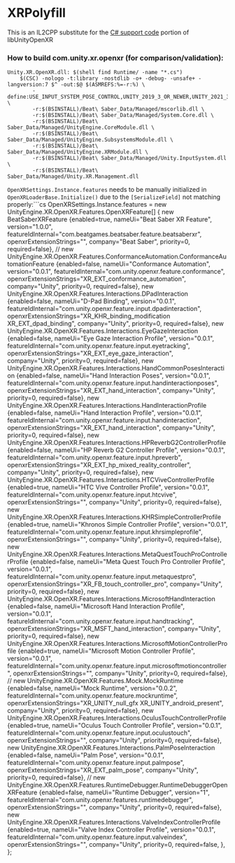 # XRPolyfill
This is an IL2CPP substitute for the [C# support code](https://download.packages.unity.com/com.unity.xr.openxr/-/com.unity.xr.openxr-1.9.1.tgz) portion of libUnityOpenXR


### How to build com.unity.xr.openxr (for comparison/validation):
```make
Unity.XR.OpenXR.dll: $(shell find Runtime/ -name "*.cs")
	$(CSC) -nologo -t:library -nostdlib -o+ -debug- -unsafe+ -langversion:7 $^ -out:$@ $(ASMREFS:%=-r:%) \
		-define:USE_INPUT_SYSTEM_POSE_CONTROL,UNITY_2019_3_OR_NEWER,UNITY_2021_3_OR_NEWER \
		-r:$(BSINSTALL)/Beat\ Saber_Data/Managed/mscorlib.dll \
		-r:$(BSINSTALL)/Beat\ Saber_Data/Managed/System.Core.dll \
		-r:$(BSINSTALL)/Beat\ Saber_Data/Managed/UnityEngine.CoreModule.dll \
		-r:$(BSINSTALL)/Beat\ Saber_Data/Managed/UnityEngine.SubsystemsModule.dll \
		-r:$(BSINSTALL)/Beat\ Saber_Data/Managed/UnityEngine.XRModule.dll \
		-r:$(BSINSTALL)/Beat\ Saber_Data/Managed/Unity.InputSystem.dll \
		-r:$(BSINSTALL)/Beat\ Saber_Data/Managed/Unity.XR.Management.dll
```
`OpenXRSettings.Instance.features` needs to be manually initialized in `OpenXRLoaderBase.Initialize()` due to the `[SerializeField]` not matching properly:```cs
OpenXRSettings.Instance.features = new UnityEngine.XR.OpenXR.Features.OpenXRFeature[] {
	new BeatSaberXRFeature {enabled=true, nameUi="Beat Saber XR Feature", version="1.0.0", featureIdInternal="com.beatgames.beatsaber.feature.beatsaberxr", openxrExtensionStrings="", company="Beat Saber", priority=0, required=false},
	// new UnityEngine.XR.OpenXR.Features.ConformanceAutomation.ConformanceAutomationFeature {enabled=false, nameUi="Conformance Automation", version="0.0.1", featureIdInternal="com.unity.openxr.feature.conformance", openxrExtensionStrings="XR_EXT_conformance_automation", company="Unity", priority=0, required=false},
	new UnityEngine.XR.OpenXR.Features.Interactions.DPadInteraction {enabled=false, nameUi="D-Pad Binding", version="0.0.1", featureIdInternal="com.unity.openxr.feature.input.dpadinteraction", openxrExtensionStrings="XR_KHR_binding_modification XR_EXT_dpad_binding", company="Unity", priority=0, required=false},
	new UnityEngine.XR.OpenXR.Features.Interactions.EyeGazeInteraction {enabled=false, nameUi="Eye Gaze Interaction Profile", version="0.0.1", featureIdInternal="com.unity.openxr.feature.input.eyetracking", openxrExtensionStrings="XR_EXT_eye_gaze_interaction", company="Unity", priority=0, required=false},
	new UnityEngine.XR.OpenXR.Features.Interactions.HandCommonPosesInteraction {enabled=false, nameUi="Hand Interaction Poses", version="0.0.1", featureIdInternal="com.unity.openxr.feature.input.handinteractionposes", openxrExtensionStrings="XR_EXT_hand_interaction", company="Unity", priority=0, required=false},
	new UnityEngine.XR.OpenXR.Features.Interactions.HandInteractionProfile {enabled=false, nameUi="Hand Interaction Profile", version="0.0.1", featureIdInternal="com.unity.openxr.feature.input.handinteraction", openxrExtensionStrings="XR_EXT_hand_interaction", company="Unity", priority=0, required=false},
	new UnityEngine.XR.OpenXR.Features.Interactions.HPReverbG2ControllerProfile {enabled=false, nameUi="HP Reverb G2 Controller Profile", version="0.0.1", featureIdInternal="com.unity.openxr.feature.input.hpreverb", openxrExtensionStrings="XR_EXT_hp_mixed_reality_controller", company="Unity", priority=0, required=false},
	new UnityEngine.XR.OpenXR.Features.Interactions.HTCViveControllerProfile {enabled=true, nameUi="HTC Vive Controller Profile", version="0.0.1", featureIdInternal="com.unity.openxr.feature.input.htcvive", openxrExtensionStrings="", company="Unity", priority=0, required=false},
	new UnityEngine.XR.OpenXR.Features.Interactions.KHRSimpleControllerProfile {enabled=true, nameUi="Khronos Simple Controller Profile", version="0.0.1", featureIdInternal="com.unity.openxr.feature.input.khrsimpleprofile", openxrExtensionStrings="", company="Unity", priority=0, required=false},
	new UnityEngine.XR.OpenXR.Features.Interactions.MetaQuestTouchProControllerProfile {enabled=false, nameUi="Meta Quest Touch Pro Controller Profile", version="0.0.1", featureIdInternal="com.unity.openxr.feature.input.metaquestpro", openxrExtensionStrings="XR_FB_touch_controller_pro", company="Unity", priority=0, required=false},
	new UnityEngine.XR.OpenXR.Features.Interactions.MicrosoftHandInteraction {enabled=false, nameUi="Microsoft Hand Interaction Profile", version="0.0.1", featureIdInternal="com.unity.openxr.feature.input.handtracking", openxrExtensionStrings="XR_MSFT_hand_interaction", company="Unity", priority=0, required=false},
	new UnityEngine.XR.OpenXR.Features.Interactions.MicrosoftMotionControllerProfile {enabled=true, nameUi="Microsoft Motion Controller Profile", version="0.0.1", featureIdInternal="com.unity.openxr.feature.input.microsoftmotioncontroller", openxrExtensionStrings="", company="Unity", priority=0, required=false},
	// new UnityEngine.XR.OpenXR.Features.Mock.MockRuntime {enabled=false, nameUi="Mock Runtime", version="0.0.2", featureIdInternal="com.unity.openxr.feature.mockruntime", openxrExtensionStrings="XR_UNITY_null_gfx XR_UNITY_android_present", company="Unity", priority=0, required=false},
	new UnityEngine.XR.OpenXR.Features.Interactions.OculusTouchControllerProfile {enabled=true, nameUi="Oculus Touch Controller Profile", version="0.0.1", featureIdInternal="com.unity.openxr.feature.input.oculustouch", openxrExtensionStrings="", company="Unity", priority=0, required=false},
	new UnityEngine.XR.OpenXR.Features.Interactions.PalmPoseInteraction {enabled=false, nameUi="Palm Pose", version="0.0.1", featureIdInternal="com.unity.openxr.feature.input.palmpose", openxrExtensionStrings="XR_EXT_palm_pose", company="Unity", priority=0, required=false},
	// new UnityEngine.XR.OpenXR.Features.RuntimeDebugger.RuntimeDebuggerOpenXRFeature {enabled=false, nameUi="Runtime Debugger", version="1", featureIdInternal="com.unity.openxr.features.runtimedebugger", openxrExtensionStrings="", company="Unity", priority=0, required=false},
	new UnityEngine.XR.OpenXR.Features.Interactions.ValveIndexControllerProfile {enabled=true, nameUi="Valve Index Controller Profile", version="0.0.1", featureIdInternal="com.unity.openxr.feature.input.valveindex", openxrExtensionStrings="", company="Unity", priority=0, required=false,
	},
};
```
